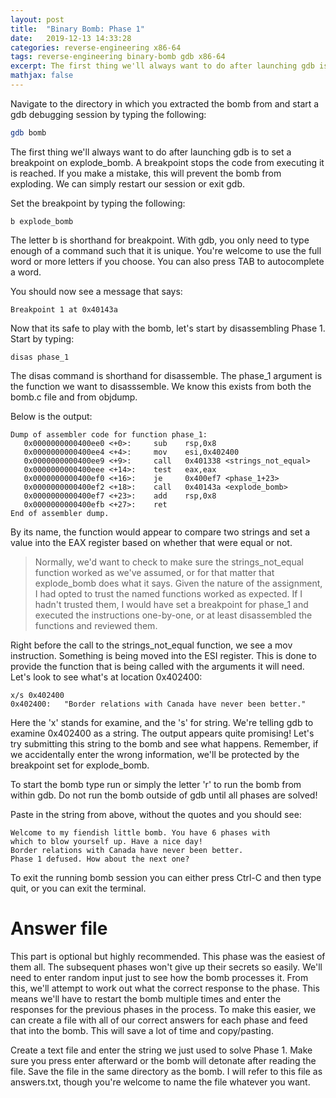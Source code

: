 ```yaml
---
layout: post
title:  "Binary Bomb: Phase 1"
date:   2019-12-13 14:33:28
categories: reverse-engineering x86-64
tags: reverse-engineering binary-bomb gdb x86-64
excerpt: The first thing we'll always want to do after launching gdb is to set a breakpoint on explode_bomb. A breakpoint stops the code from executing it is reached. If you make a mistake, this will prevent the bomb from exploding.
mathjax: false
---
```


Navigate to the directory in which you extracted the bomb from and start a gdb debugging session by typing the following:

```bash
gdb bomb
```

The first thing we'll always want to do after launching gdb is to set a breakpoint on explode_bomb. A breakpoint stops the code from executing it is reached. If you make a mistake, this will prevent the bomb from exploding.  We can simply restart our session or exit gdb. 

Set the breakpoint by typing the following:

```
b explode_bomb
```
The letter b is shorthand for breakpoint. With gdb, you only need to type enough of a command such that it is unique. You're welcome to use the full word or more letters if you choose. You can also press TAB to autocomplete a word.

You should now see a message that says:

```
Breakpoint 1 at 0x40143a
```

Now that its safe to play with the bomb, let's start by disassembling Phase 1. Start by typing:

``` 
disas phase_1
```

The disas command is shorthand for disassemble. The phase_1 argument is the function we want to disasssemble. We know this exists from both the bomb.c file and from objdump.

Below is the output:

```
Dump of assembler code for function phase_1:
   0x0000000000400ee0 <+0>: 	sub    rsp,0x8
   0x0000000000400ee4 <+4>: 	mov    esi,0x402400
   0x0000000000400ee9 <+9>: 	call   0x401338 <strings_not_equal>
   0x0000000000400eee <+14>:	test   eax,eax
   0x0000000000400ef0 <+16>:	je     0x400ef7 <phase_1+23>
   0x0000000000400ef2 <+18>:	call   0x40143a <explode_bomb>
   0x0000000000400ef7 <+23>:	add    rsp,0x8
   0x0000000000400efb <+27>:	ret    
End of assembler dump.
```

By its name, the function would appear to compare two strings and set a value into the EAX register based on whether that were equal or not. 

> Normally, we'd want to check to make sure the strings_not_equal function worked as we've assumed, or for that matter that explode_bomb does what it says. Given the nature of the assignment, I had opted to trust the named functions worked as expected. If I hadn't trusted them, I would have set a breakpoint for phase_1 and executed the instructions one-by-one, or at least disassembled the functions and reviewed them.

Right before the call to the strings_not_equal function, we see a mov instruction. Something is being moved into the ESI register. This is done to provide the function that is being called with the arguments it will need. Let's look to see what's at location 0x402400:

```
x/s 0x402400
0x402400:	"Border relations with Canada have never been better."
```

Here the 'x' stands for examine, and the 's' for string. We're telling gdb to examine 
0x402400 as a string. The output appears quite promising! Let's try submitting this string to the bomb and see what happens. Remember, if we accidentally enter the wrong information, we'll be protected by the breakpoint set for explode_bomb.

To start the bomb type run or simply the letter 'r' to run the bomb from within gdb. Do not run the bomb outside of gdb until all phases are solved!

Paste in the string from above, without the quotes and you should see:

```
Welcome to my fiendish little bomb. You have 6 phases with
which to blow yourself up. Have a nice day!
Border relations with Canada have never been better.
Phase 1 defused. How about the next one?
```

To exit the running bomb session you can either press Ctrl-C and then type quit, or you can exit the terminal.

# Answer file

This part is optional but highly recommended. This phase was the easiest of them all. The subsequent phases won't give up their secrets so easily. We'll need to enter random input just to see how the bomb processes it. From this, we'll attempt to work out what the correct response to the phase. This means we'll have to restart the bomb multiple times and enter the responses for the previous phases in the process. To make this easier, we can create a file with all of our correct answers for each phase and feed that into the bomb. This will save a lot of time and copy/pasting.

Create a text file and enter the string we just used to solve Phase 1. Make sure you press enter afterward or the bomb will detonate after reading the file. Save the file in the same directory as the bomb. I will refer to this file as answers.txt, though you're welcome to name the file whatever you want.
